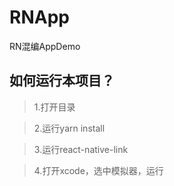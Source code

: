 # RNApp
RN混编AppDemo

## 如何运行本项目？

>1.打开目录

>2.运行yarn install

>3.运行react-native-link

>4.打开xcode，选中模拟器，运行

